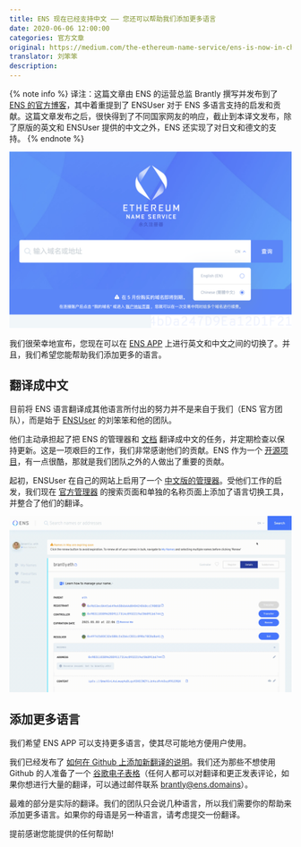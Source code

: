 ```yaml
---
title: ENS 现在已经支持中文 —— 您还可以帮助我们添加更多语言
date: 2020-06-06 12:00:00
categories: 官方文章
original: https://medium.com/the-ethereum-name-service/ens-is-now-in-chinese-how-you-can-help-us-get-more-languages-5d22a3195c20
translator: 刘笨笨
description: 
---
```


{% note info %}
译注：这篇文章由 ENS 的运营总监 Brantly 撰写并发布到了 [ENS 的官方博客](https://medium.com/the-ethereum-name-service)，其中着重提到了 ENSUser 对于 ENS 多语言支持的启发和贡献。这篇文章发布之后，很快得到了不同国家网友的响应，截止到本译文发布，除了原版的英文和 ENSUser 提供的中文之外，ENS 还实现了对日文和德文的支持。
{% endnote %}

![](/images/news/2020-06-06-ens-is-now-in-chinese-how-you-can-help-us-get-more-languages/01.png)

我们很荣幸地宣布，您现在可以在 [ENS APP](https://app.ens.domains/) 上进行英文和中文之间的切换了。并且，我们希望您能帮助我们添加更多的语言。

## 翻译成中文

目前将 ENS 语言翻译成其他语言所付出的努力并不是来自于我们（ENS 官方团队），而是始于 [ENSUser](https://ensuser.com/) 的刘笨笨和他的团队。

他们主动承担起了把 ENS 的管理器和 [文档](https://ensuser.com/docs/) 翻译成中文的任务，并定期检查以保持更新。这是一项艰巨的工作，我们非常感谢他们的贡献。ENS 作为一个 [开源项目](https://medium.com/the-ethereum-name-service/who-should-own-the-naming-system-of-the-future-ens-as-a-public-good-10e4a0ab71d8)，有一点很酷，那就是我们团队之外的人做出了重要的贡献。

起初，ENSUser 在自己的网站上启用了一个 [中文版的管理器](https://app.ensuser.com/)。受他们工作的启发，我们现在 [官方管理器](https://app.ens.domains/) 的搜索页面和单独的名称页面上添加了语言切换工具，并整合了他们的翻译。

![](/images/news/2020-06-06-ens-is-now-in-chinese-how-you-can-help-us-get-more-languages/02.gif)

## 添加更多语言

我们希望 ENS APP 可以支持更多语言，使其尽可能地方便用户使用。

我们已经发布了 [如何在 Github 上添加新翻译的说明](https://github.com/ensdomains/ens-app#internationalisation)。我们还为那些不想使用 Github 的人准备了一个 [谷歌电子表格](https://docs.google.com/spreadsheets/d/1FlK2AjzugQ6X4ljpBenqcXqwyOi1opWda07URHTmBis/edit?usp=sharing)（任何人都可以对翻译和更正发表评论，如果你想进行大量的翻译，可以通过邮件联系 brantly@ens.domains）。

最难的部分是实际的翻译。我们的团队只会说几种语言，所以我们需要你的帮助来添加更多语言。如果你的母语是另一种语言，请考虑提交一份翻译。

提前感谢您能提供的任何帮助!

